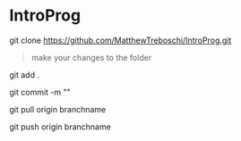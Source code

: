# IntroProg

git clone https://github.com/MatthewTreboschi/IntroProg.git
> make your changes to the folder

git add .

git commit -m ""

git pull origin branchname

git push origin branchname
